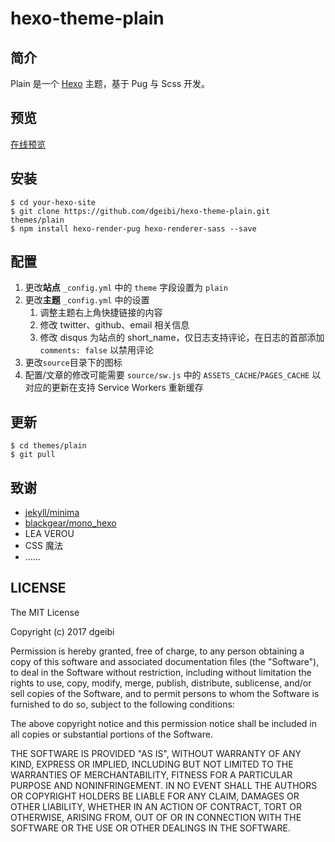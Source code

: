# hexo-theme-plain

## 简介

Plain 是一个 [Hexo](https://hexo.io) 主题，基于 Pug 与 Scss 开发。

## 预览

[在线预览](https://blog.dgeibi.xyz)

## 安装

    $ cd your-hexo-site
    $ git clone https://github.com/dgeibi/hexo-theme-plain.git themes/plain
    $ npm install hexo-render-pug hexo-renderer-sass --save

## 配置

1. 更改**站点** `_config.yml` 中的 `theme` 字段设置为 `plain`
2. 更改**主题** `_config.yml` 中的设置
    1. 调整主题右上角快捷链接的内容
    2. 修改 twitter、github、email 相关信息
    3. 修改 disqus 为站点的 short_name，仅日志支持评论，在日志的首部添加 `comments: false` 以禁用评论
4. 更改`source`目录下的图标
5. 配置/文章的修改可能需要 `source/sw.js` 中的 `ASSETS_CACHE`/`PAGES_CACHE` 以对应的更新在支持 Service Workers 重新缓存

## 更新

    $ cd themes/plain
    $ git pull

## 致谢

* [jekyll/minima](https://github.com/jekyll/minima)
* [blackgear/mono_hexo](https://github.com/blackgear/mono_hexo)
* LEA VEROU
* CSS 魔法
* ……

## LICENSE

The MIT License

Copyright (c) 2017 dgeibi

Permission is hereby granted, free of charge, to any person obtaining a copy
of this software and associated documentation files (the "Software"), to deal
in the Software without restriction, including without limitation the rights
to use, copy, modify, merge, publish, distribute, sublicense, and/or sell
copies of the Software, and to permit persons to whom the Software is
furnished to do so, subject to the following conditions:

The above copyright notice and this permission notice shall be included in
all copies or substantial portions of the Software.

THE SOFTWARE IS PROVIDED "AS IS", WITHOUT WARRANTY OF ANY KIND, EXPRESS OR
IMPLIED, INCLUDING BUT NOT LIMITED TO THE WARRANTIES OF MERCHANTABILITY,
FITNESS FOR A PARTICULAR PURPOSE AND NONINFRINGEMENT. IN NO EVENT SHALL THE
AUTHORS OR COPYRIGHT HOLDERS BE LIABLE FOR ANY CLAIM, DAMAGES OR OTHER
LIABILITY, WHETHER IN AN ACTION OF CONTRACT, TORT OR OTHERWISE, ARISING FROM,
OUT OF OR IN CONNECTION WITH THE SOFTWARE OR THE USE OR OTHER DEALINGS IN
THE SOFTWARE.
